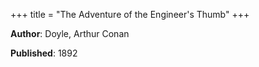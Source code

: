 +++
title = "The Adventure of the Engineer's Thumb"
+++



**Author**: Doyle, Arthur Conan

**Published**: 1892
